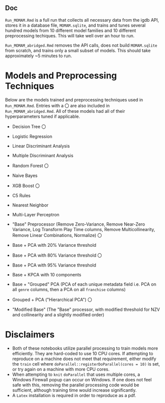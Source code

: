 ## Doc

`Run_MOMAM.Rmd` is a full run that collects all necessary data from the igdb API, stores it in a database file, `MOMAM.sqlite`, and trains and tunes several hundred models from 10 different model families and 10 different preprocessing techiques. This will take well over an hour to run.

`Run_MOMAM_abridged.Rmd` removes the API calls, does not build `MOMAM.sqlite` from scratch, and trains only a small subset of models. This should take approximately ~5 minutes to run.

# Models and Preprocessing Techniques

Below are the models trained and preprocessing techniques used in `Run_MOMAM.Rmd`. Entries with a 〇 are also included in `Run_MOMAM_abridged.Rmd`. All of these models had all of their hyperparameters tuned if applicable.

- Decision Tree 〇
- Logistic Regression
- Linear Discriminant Analysis
- Multiple Discriminant Analysis
- Random Forest 〇
- Naive Bayes
- XGB Boost 〇
- C5 Rules
- Nearest Neighbor
- Multi-Layer Perceptron

- "Base" Preprocessor (Remove Zero-Variance, Remove Near-Zero Variance, Log Transform Play Time columns, Remove Multicollinearity, Remove Linear Combinations, Normalize) 〇
- Base + PCA with 20% Variance threshold
- Base + PCA with 80% Variance threshold 〇
- Base + PCA with 95% Variance threshold
- Base + KPCA with 10 components
- Base + "Grouped" PCA (PCA of each unique metadata field i.e. PCA on all `genre` columns, then a PCA on all `franchise` columns)
- Grouped + PCA ("Hierarchical PCA") 〇
- "Modified Base" (The "Base" processor, with modified threshold for NZV and collinearity and a slightly modified order)

# Disclaimers

- Both of these notebooks utilize parallel processing to train models more efficiently. They are hard-coded to use 10 CPU cores. If attempting to reproduce on a machine does not meet that requirement, either modify the `train` cell where `doParallel::registerDoParallel(cores = 10)` is set, or try again on a machine with more CPU cores.
- When attempting to `knit` `doParallel` that uses multiple cores, a Windows Firewall popup can occur on Windows. If one does not feel safe with this, removing the parallel processing code would be sufficient, although training time would increase significantly.
- A `Latex` installation is required in order to reproduce as a pdf.